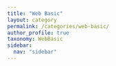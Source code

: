```yaml
---
title: "Web Basic"
layout: category
permalink: /categories/web-basic/
author_profile: true
taxonomy: WebBasic
sidebar:
  nav: "sidebar"
---
```

